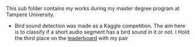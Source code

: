 
This sub folder contains my works during my master degree program at Tampere University.
- Bird sound detection was made as a Kaggle competition.  The aim here is to classify if a short audio segment has a bird sound in it or not. I Hold the third place on the [leaderboard](https://www.kaggle.com/competitions/bird-audio-detection/leaderboard) with my pair


